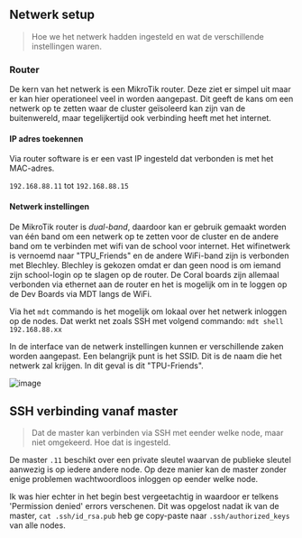 ## Netwerk setup

>Hoe we het netwerk hadden ingesteld en wat de verschillende instellingen waren.


### Router

De kern van het netwerk is een MikroTik router. Deze ziet er simpel uit maar er kan hier operationeel veel in worden aangepast. Dit geeft de kans om een netwerk op te zetten waar de cluster geïsoleerd kan zijn van de buitenwereld, maar tegelijkertijd ook verbinding heeft met het internet.   


#### IP adres toekennen

Via router software is er een vast IP ingesteld dat verbonden is met het MAC-adres.

`192.168.88.11` tot `192.168.88.15`

#### Netwerk instellingen

De MikroTik router is *dual-band*, daardoor kan er gebruik gemaakt worden van één band om een netwerk op te zetten voor de cluster en de andere band om te verbinden met wifi van de school voor internet. Het wifinetwerk is vernoemd naar "TPU_Friends" en de andere WiFi-band zijn is verbonden met Blechley. Blechley is gekozen omdat er dan geen nood is om iemand zijn school-login op te slagen op de router. De Coral boards zijn allemaal verbonden via ethernet aan de router en het is mogelijk om in te loggen op de Dev Boards via MDT langs de WiFi.

Via het `mdt` commando is het mogelijk om lokaal over het netwerk inloggen op de nodes. Dat werkt net zoals SSH met volgend commando: `mdt shell 192.168.88.xx`

In de interface van de netwerk instellingen kunnen er verschillende zaken worden aangepast. Een belangrijk punt is het SSID. Dit is de naam die het netwerk zal krijgen. In dit geval is dit "TPU-Friends".

![image](https://user-images.githubusercontent.com/93762886/214342443-b6422198-0583-4959-ba76-d9ae7e7878f8.png)



## SSH verbinding vanaf master

>Dat de master kan verbinden via SSH met eender welke node, maar niet omgekeerd. Hoe dat is ingesteld.


De master `.11` beschikt over een private sleutel waarvan de publieke sleutel aanwezig is op iedere andere node. Op deze manier kan de master zonder enige problemen wachtwoordloos inloggen op eender welke node.

Ik was hier echter in het begin best vergeetachtig in waardoor er telkens 'Permission denied' errors verschenen. Dit was opgelost nadat ik van de master, `cat .ssh/id_rsa.pub` heb ge copy-paste naar `.ssh/authorized_keys` van alle nodes.

